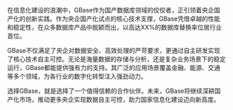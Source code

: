 在信息化建设的浪潮中，GBase作为国产数据库领域的佼佼者，正引领着央企国产化的创新实践。作为央企国产化试点的核心技术支撑，GBase凭借卓越的性能和稳定性，在众多数据库产品中脱颖而出，以高达XX%的数据库替换率位居行业首位。

GBase不仅满足了央企对数据安全、高效处理的严苛要求，更通过自主研发实现了核心技术自主可控。无论是海量数据的存储与分析，还是复杂业务场景下的稳定运行，GBase都能提供强有力的支持。其广泛的应用场景覆盖金融、能源、交通等多个领域，为各行业的数字化转型注入强劲动力。

选择GBase，就是选择了一个值得信赖的合作伙伴。未来，GBase将继续深耕国产化市场，推动更多央企实现数据自主可控，助力国家信息化建设迈向新高度。